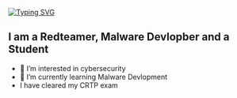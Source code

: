 [![Typing SVG](https://readme-typing-svg.demolab.com?font=Fira+Code&pause=1000&width=435&lines=Hey+I+am+d5fa4lt+%F0%9F%91%8B)](https://git.io/typing-svg)
## I am a Redteamer, Malware Devlopber and a Student
- 👀 I’m interested in cybersecurity
- 🌱 I’m currently learning Malware Devlopment
- I have cleared my CRTP exam



